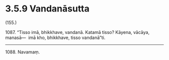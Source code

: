 

# 3.5.9 Vandanāsutta




(155.)

1087\. “Tisso imā, bhikkhave, vandanā. Katamā tisso? Kāyena, vācāya, manasā—  imā kho, bhikkhave, tisso vandanā”ti.

---

1088\. Navamaṃ.





